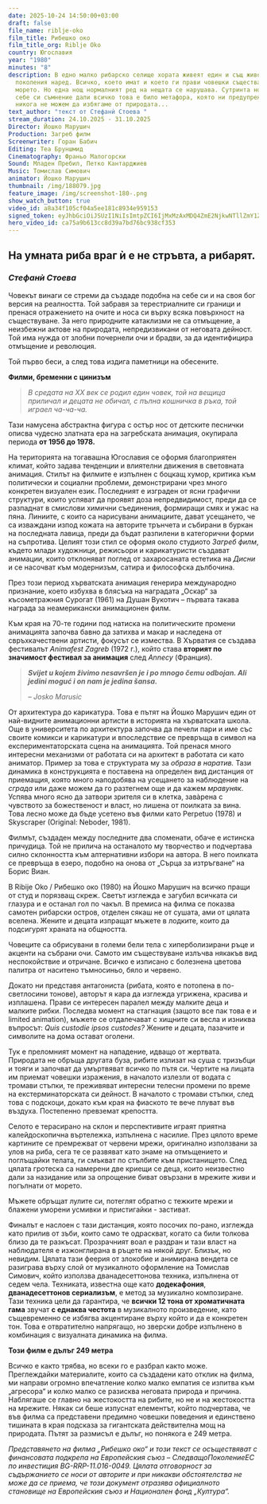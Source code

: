 ```yaml
---
date: 2025-10-24 14:50:00+03:00
draft: false
file_name: riblje-oko
film_title: Рибешко око
film_title_org: Riblje Oko
country: Югославия
year: "1980"
minutes: "8"
description: В едно малко рибарско селище хората живеят един и същ живот от
  поколения наред. Всичко, което имат и което ги прави човешки същества, идва от
  морето. Но една нощ нормалният ред на нещата се нарушава. Сутринта носи със
  себе си съмнение дали всичко това е било метафора, която ни предупреждава, че
  никога не можем да избягаме от природата...
text_author: "текст от Стефанѝ Стоева "
stream_duration: 24.10.2025 - 31.10.2025
Director: Йошко Марушич
Production: Загреб филм
Screenwriter: Горан Бабич
Editing: Теа Бруншмид
Cinematography: Франьо Малогорски
Sound: Младен Пребил, Петко Кантарджиев
Music: Томислав Симович
animator: Йошко Марушич
thumbnail: /img/188079.jpg
feature_image: /img/screenshot-180-.png
show_watch_button: true
video_id: a8a34f105cf04a5ee181c8934e959153
signed_token: eyJhbGciOiJSUzI1NiIsImtpZCI6IjMxMzAxMDQ4ZmE2NjkwNTllZmY1ZjFiNGFiNmQxOGMwIn0.eyJzdWIiOiJhOGEzNGYxMDVjZjA0YTVlZTE4MWM4OTM0ZTk1OTE1MyIsImtpZCI6IjMxMzAxMDQ4ZmE2NjkwNTllZmY1ZjFiNGFiNmQxOGMwIiwiZXhwIjoiMTc2MTQwODQ2MyIsIm5iZiI6IjE3NjEzMTg0NjMiLCJhY2Nlc3NSdWxlcyI6W3siYWN0aW9uIjoiYWxsb3ciLCJ0eXBlIjoiaXAuZ2VvaXAuY291bnRyeSIsImNvdW50cnkiOlsiQkciXX0seyJhY3Rpb24iOiJibG9jayIsInR5cGUiOiJhbnkifV19.jjwx9VbnnKs6-22F12aCypD03e3KY0NDprN7efThsaXQU9VDOX-o9WqJgNZ_VEMFhN_SWKxj9Z4ezPLWaOfY98vgl37OVoH5jiE909fhC2hfBr-Z5nJ3z_yjt9brrVLqN7NdQvpmMCDqJmfiUiui-GKUe0hTtdBd8w8u9ZVCRSM7U9RcmfZoBup6VmHM9zIsjjC7A46P1tvzHOhMfY2frD-q3PPduLgTOY2pS-MvkhKUmLp9KIRwx9pL52gNt_0KXa7SC2eaUrp5cK8GZL4WrFLRnlcj36xJDU9eiH-w3w8N4zE_xN8dgA_qsMOiSqio_AVbH-Cg8jpTret28SxaYw
hero_video_id: ca75a9b613cc8d39a7bd76bc938cf353
---
```

## **На умната риба враг ѝ е не стръвта, а рибарят.**

### ***Стефанѝ Стоева***

Човекът винаги се стреми да създаде подобна на себе си и на своя бог версия на реалността. Той забравя за терестриалните си граници и пренася отражението на очите и носа си върху всяка повърхност на съществуване.  За него природните катаклизми не са отмъщение, а неизбежни актове на природата, непредизвикани от неговата дейност. Той има нужда от злобни почернели очи и брадви, за да идентифицира отмъщение и революция. 

Той първо беси, а след това издига паметници на обесените. 

**Филми, бременни с цинизъм**  

> *В средата на ХХ век се родил един човек, той на вещица приличал и децата не обичал, с пълна кошничка в ръка, той играел ча-ча-ча.*  

Тази намусена абстрактна фигура с остър нос от детските песнички описва чудесно златната ера на загребската анимация, окупирала периода **от 1956 до 1978.**  

На територията на тогавашна Югославия се оформя благоприятен климат, който задава тенденции и влиятелни движения в световната анимация. Стилът на филмите е изпълнен с боцкащ хумор, критика към политически и социални проблеми, демонстрирани чрез много конкретен визуален език. Последният е изграден от ясни графични структури, които успяват да проявят доза непредвидимост, преди да се разпаднат в смислови химични съединения, формиращи смях и ужас на пяна. Линиите, с които са нарисувани анимациите, дават усещането, че са изваждани изпод кожата на авторите трънчета и събирани в буркан на последната лавица, преди да бъдат разпилени в категорични форми на съпротива. Целият този стил се оформя около студиото *Загреб филм*, където млади художници, режисьори и карикатуристи създават анимации, които отклоняват поглед от захаросаната естетика на *Дисни* и се насочват към модернизъм, сатира и философска дълбочина. 

През този период хърватската анимация генерира международно признание, което избухва в блясъка на наградата „Оскар“ за късометражния Сурогат (1961) на Душан Вукотич – първата такава награда за неамерикански анимационен филм. 

Към края на 70-те години под натиска на политическите промени анимацията започва бавно да затихва и макар и наследена от свръхкачествени артисти, фокусът се измества. В Хърватия се създава фестивалът *Animafest Zagreb* (1972 г.), който става **вторият по значимост фестивал за анимация** след *Annecy* (Франция).

> ***Svijet u kojem živimo nesavršen je i po mnogo čemu odbojan. Ali jedini moguć i on nam je jedina šansa.*** 
>
> *– Josko Marusic* 

Oт архитектура до карикатура. Това е пътят на Йошко Марушич един от най-видните анимационни артисти в историята на хърватската школа. Още в университета по архитектура започва да печели пари и име със своите комикси и карикатури и впоследствие се превръща в символ на експериментаторската сцена на анимацията. Той пренася много интересни механизми от работата си на архитект в работата си като аниматор. Пример за това е структурата му за *образа в наратив.* Тази динамика в конструкцията е поставена на определен вид дистанция от приемащия, която много наподобява на усещането за наблюдение на *сграда* или даже можем да го разтегнем още и да кажем *мравуняк*. Успява много ясно да затвори зрителя си в клетка, завàрена с чувството за божественост и власт, но лишена от поилката за вина. Това лесно може да бъде усетено във филми като Perpetuo (1978) и Skyscraper (Original: Neboder, 1981). 

Филмът, създаден между последните два споменати, обаче е истинска причудица. Той не прилича на останалото му творчество и подчертава силно склонността към алтернативни избори на автора. В него поилката се превръща в езеро, подобно на онова от „Сърца за изтръгване“ на Борис Виан. 

В Ribije Oko / Рибешко око (1980) на Йошко Марушич на всичко пращи от студ и порязващ скреж. Светът изглежда е загубил всичката си глазура и е останал гол по чакъл. В премиса на филма се показва самотен рибарски остров, отделен сякаш не от сушата, ами от цялата вселена. Жените и децата изпращат мъжете в лодките, които да подсигурят храната на общността.

Човеците са обрисувани в големи бели тела с хиперболизирани ръце и акценти на събрани очи. Самото им съществуване излъчва някакъв вид неспокойствие и отричане. Всичко е изписано с болезнена цветова палитра от наситено тъмносиньо, бяло и червено. 

Докато ни представя антагониста (рибата, която е потопена в по-светлосини тонове), авторът я кара да изглежда угрижена, красива и изплашена. Прави се интересен паралел между малките деца и малките рибки. Последва момент на стагнация (защото все пак това е и limited animation), мъжете се отдалечават с хищните си весла и изниква въпросът: *Quis custodie ipsos custodes?* Жените и децата, пазачите и символите на дома остават оголени. 

Тук е преломният момент на нападение, идващо от жертвата. Природата не обръща другата буза, рибите излизат на суша с тризъбци и тояги и започват да умъртвяват всичко по пътя си. Чертите на лицата им приемат човешки изражения, в началото излезли от водата с тромави стъпки, те преживяват интересни телесни промени по време на екстерминаторската си дейност. В началото с тромави стъпки, след това с подскоци, докато към края на фиаското те вече плуват във въздуха. Постепенно превземат крепостта. 

Селото е терасирано на склон и перспективите играят приятна калейдоскопична въртележка, изпълнена с насилие. През цялото време картините се премрежват от червени мрежи, оригинално използвани за улов на риба, сега те се развяват като знаме на отмъщението и поглъщайки телата, ги смъкват по стълбите към пристанището. След цялата гротеска са намерени две криещи се деца, които неизвестно дали за назидание или за опрощение биват овързани в мрежите живи и погълнати от морето. 

Мъжете обръщат лулите си, потеглят обратно с тежките мрежи и блажени уморени усмивки и пристигайки - застиват. 

Финалът е наслоен с тази дистанция, която посочих по-рано, изглежда като прилив от зъби, които само те одраскват, когато са били толкова близо да те разкъсат. Прозрачният воал е раздран и тази власт на наблюдателя е изжонглирана в ръцете на някой друг. Близък, но невидим. Цялата тази феерия от злокобие и анимирана вендета се разиграва върху слой от музикалното оформление на Томислав Симович, който използва дванадесеттонова техника, изпълнена от седем чела. Техниката, известна още като **додекафония**, **дванадесеттонов сериализъм**, е метод за музикално композиране. Тази техника цели да гарантира, че **всички 12 тона от хроматичната гама** звучат **с еднаква честота** в музикалното произведение, като същевременно се избягва акцентиране върху който и да е конкретен тон. Това е отвратително напрягащо, но зверски добре изпълнено в комбинация с визуалната динамика на филма.  

**Този филм е дълъг 249 метра** 

Всичко е както трябва, но всеки го е разбрал както може. Преглеждайки материалите, които са създадени като отклик на филма, ми направи огромно впечатление колко малко емпатия се изпитва към „агресора“ и колко малко се разисква неговата природа и причина. Наблягаше се главно на жестокостта на рибите, но не и на жестокостта на мрежите. Някак си беше изпуснат елементът, който подчертава, че във филма са представени предимно човешки поведения и единствено тишината в края подсказа за гигантската действителна мощ на природата. Пътят за размисъл е дълъг, но понякога е 249 метра.

*Представянето на филма „Рибешко око“ и този текст се осъществяват с финансовата подкрепа на Европейския съюз – СледващоПоколениеЕС по инвестиция BG-RRP-11.016-0049. Цялата отговорност за съдържанието се носи от авторите и при никакви обстоятелства не може да се приема, че този документ отразява официалното становище на Европейския съюз и Национален фонд „Култура“.*
